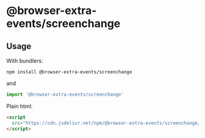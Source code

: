 # @browser-extra-events/screenchange

## Usage

With bundlers:

```
npm install @browser-extra-events/screenchange
```

and

```js
import '@browser-extra-events/screenchange'
```

Plain html:

```html
<script
  src="https://cdn.jsdelivr.net/npm/@browser-extra-events/screenchange/dist/screenchange.min.js">
</script>
```

[`window`]: https://developer.mozilla.org/en-US/docs/Web/API/Window
[`event`]: https://developer.mozilla.org/en-US/docs/Web/API/Event
[`window.screenX`]: https://developer.mozilla.org/en-US/docs/Web/API/Window/screenX
[`window.screenY`]: https://developer.mozilla.org/en-US/docs/Web/API/Window/screenY